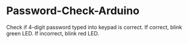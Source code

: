 # Password-Check-Arduino
Check if 4-digit password typed into keypad is correct. If correct, blink green LED. If incorrect, blink red LED.

